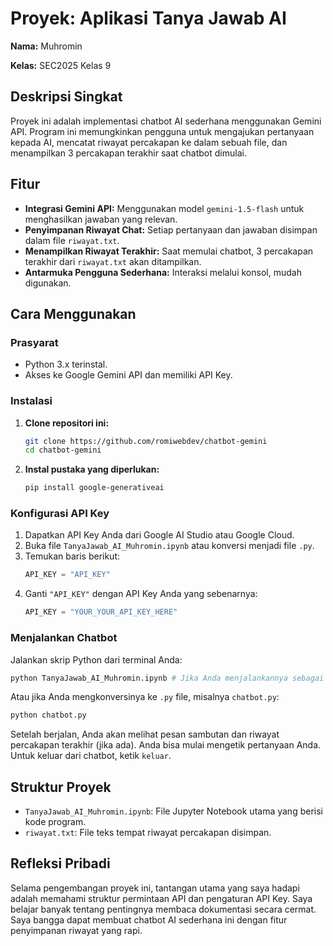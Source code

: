 # Proyek: Aplikasi Tanya Jawab AI

**Nama:** Muhromin

**Kelas:** SEC2025 Kelas 9

## Deskripsi Singkat

Proyek ini adalah implementasi chatbot AI sederhana menggunakan Gemini API. Program ini memungkinkan pengguna untuk mengajukan pertanyaan kepada AI, mencatat riwayat percakapan ke dalam sebuah file, dan menampilkan 3 percakapan terakhir saat chatbot dimulai.

## Fitur

* **Integrasi Gemini API:** Menggunakan model `gemini-1.5-flash` untuk menghasilkan jawaban yang relevan.
* **Penyimpanan Riwayat Chat:** Setiap pertanyaan dan jawaban disimpan dalam file `riwayat.txt`.
* **Menampilkan Riwayat Terakhir:** Saat memulai chatbot, 3 percakapan terakhir dari `riwayat.txt` akan ditampilkan.
* **Antarmuka Pengguna Sederhana:** Interaksi melalui konsol, mudah digunakan.

## Cara Menggunakan

### Prasyarat

* Python 3.x terinstal.
* Akses ke Google Gemini API dan memiliki API Key.

### Instalasi

1.  **Clone repositori ini:**
    ```bash
    git clone https://github.com/romiwebdev/chatbot-gemini
    cd chatbot-gemini
    ```

2.  **Instal pustaka yang diperlukan:**
    ```bash
    pip install google-generativeai
    ```

### Konfigurasi API Key

1.  Dapatkan API Key Anda dari Google AI Studio atau Google Cloud.
2.  Buka file `TanyaJawab_AI_Muhromin.ipynb` atau konversi menjadi file `.py`.
3.  Temukan baris berikut:
    ```python
    API_KEY = "API_KEY"
    ```
4.  Ganti `"API_KEY"` dengan API Key Anda yang sebenarnya:
    ```python
    API_KEY = "YOUR_YOUR_API_KEY_HERE"
    ```

### Menjalankan Chatbot

Jalankan skrip Python dari terminal Anda:

```bash
python TanyaJawab_AI_Muhromin.ipynb # Jika Anda menjalankannya sebagai notebook, Anda bisa membukanya di Colab atau Jupyter
````

Atau jika Anda mengkonversinya ke `.py` file, misalnya `chatbot.py`:

```bash
python chatbot.py
```

Setelah berjalan, Anda akan melihat pesan sambutan dan riwayat percakapan terakhir (jika ada). Anda bisa mulai mengetik pertanyaan Anda. Untuk keluar dari chatbot, ketik `keluar`.

## Struktur Proyek

  * `TanyaJawab_AI_Muhromin.ipynb`: File Jupyter Notebook utama yang berisi kode program.
  * `riwayat.txt`: File teks tempat riwayat percakapan disimpan.

## Refleksi Pribadi

Selama pengembangan proyek ini, tantangan utama yang saya hadapi adalah memahami struktur permintaan API dan pengaturan API Key. Saya belajar banyak tentang pentingnya membaca dokumentasi secara cermat. Saya bangga dapat membuat chatbot AI sederhana ini dengan fitur penyimpanan riwayat yang rapi.
